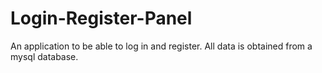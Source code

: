 # Login-Register-Panel
An application to be able to log in and register. All data is obtained from a mysql database.
